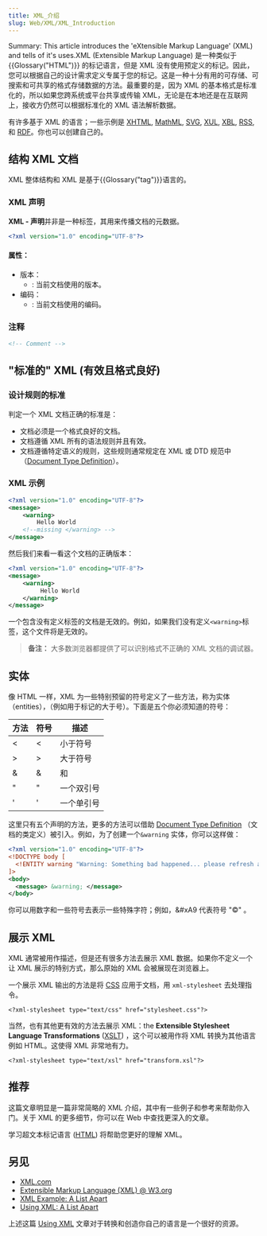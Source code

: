 ```yaml
---
title: XML_介绍
slug: Web/XML/XML_Introduction
---
```


Summary: This article introduces the 'eXtensible Markup Language' (XML) and tells of it's uses.XML (Extensible Markup Language) 是一种类似于 {{Glossary("HTML")}} 的标记语言，但是 XML 没有使用预定义的标记。因此，您可以根据自己的设计需求定义专属于您的标记。这是一种十分有用的可存储、可搜索和可共享的格式存储数据的方法。最重要的是，因为 XML 的基本格式是标准化的，所以如果您跨系统或平台共享或传输 XML，无论是在本地还是在互联网上，接收方仍然可以根据标准化的 XML 语法解析数据。

有许多基于 XML 的语言；一些示例是 [XHTML](/zh-CN/docs/Glossary/XHTML), [MathML](/zh-CN/docs/Web/MathML), [SVG](/zh-CN/docs/Web/SVG), [XUL](/zh-CN/docs/Mozilla/Tech/XUL), [XBL](/zh-CN/docs/Mozilla/Tech/XBL), [RSS](/zh-CN/docs/Web/RSS), 和 [RDF](/zh-CN/docs/Web/RDF)。你也可以创建自己的。

## 结构 XML 文档

XML 整体结构和 XML 是基于{{Glossary("tag")}}语言的。

### XML 声明

**XML - 声明**并非是一种标签，其用来传播文档的元数据。

```xml
<?xml version="1.0" encoding="UTF-8"?>
```

#### 属性：

- 版本：
  - : 当前文档使用的版本。
- 编码：
  - : 当前文档使用的编码。

### 注释

```xml
<!-- Comment -->
```

## "标准的" XML (有效且格式良好)

### 设计规则的标准

判定一个 XML 文档正确的标准是：

- 文档必须是一个格式良好的文档。
- 文档遵循 XML 所有的语法规则并且有效。
- 文档遵循特定语义的规则，这些规则通常规定在 XML 或 DTD 规范中（[Document Type Definition](/zh-CN/docs/Glossary/DTD)）。

### XML 示例

```xml
<?xml version="1.0" encoding="UTF-8"?>
<message>
    <warning>
        Hello World
    <!--missing </warning> -->
</message>
```

然后我们来看一看这个文档的正确版本：

```xml
<?xml version="1.0" encoding="UTF-8"?>
<message>
    <warning>
         Hello World
    </warning>
</message>
```

一个包含没有定义标签的文档是无效的。例如，如果我们没有定义`<warning>`标签，这个文件将是无效的。

> **备注：** 大多数浏览器都提供了可以识别格式不正确的 XML 文档的调试器。

## 实体

像 HTML 一样，XML 为一些特别预留的符号定义了一些方法，称为实体（entities），（例如用于标记的大于号）。下面是五个你必须知道的符号：

| 方法   | 符号 | 描述       |
| ------ | ---- | ---------- |
| &lt;   | <    | 小于符号   |
| &gt;   | >    | 大于符号   |
| &amp;  | &    | 和         |
| &quot; | "    | 一个双引号 |
| &apos; | '    | 一个单引号 |

这里只有五个声明的方法，更多的方法可以借助 [Document Type Definition](/zh-CN/docs/Glossary/DTD) （文档的类定义）被引入。例如，为了创建一个`&warning` 实体，你可以这样做：

```xml
<?xml version="1.0" encoding="UTF-8"?>
<!DOCTYPE body [
  <!ENTITY warning "Warning: Something bad happened... please refresh and try again.">
]>
<body>
  <message> &warning; </message>
</body>
```

你可以用数字和一些符号去表示一些特殊字符；例如，\&#xA9 代表符号 "©" 。

## 展示 XML

XML 通常被用作描述，但是还有很多方法去展示 XML 数据。如果你不定义一个让 XML 展示的特别方式，那么原始的 XML 会被展现在浏览器上。

一个展示 XML 输出的方法是将 [CSS](/zh-CN/docs/Web/CSS) 应用于文档，用 `xml-stylesheet` 去处理指令。

```plain
<?xml-stylesheet type="text/css" href="stylesheet.css"?>
```

当然，也有其他更有效的方法去展示 XML：the **Extensible Stylesheet Language Transformations** ([XSLT](/zh-CN/docs/Web/XSLT)) ，这个可以被用作将 XML 转换为其他语言例如 HTML。这使得 XML 非常地有力。

```plain
<?xml-stylesheet type="text/xsl" href="transform.xsl"?>
```

## 推荐

这篇文章明显是一篇非常简略的 XML 介绍，其中有一些例子和参考来帮助你入门。关于 XML 的更多细节，你可以在 Web 中查找更深入的文章。

学习超文本标记语言 ([HTML](/zh-CN/docs/Web/HTML)) 将帮助您更好的理解 XML。

## 另见

- [XML.com](http://www.xml.com/)
- [Extensible Markup Language (XML) @ W3.org](https://www.w3.org/XML/)
- [XML Example: A List Apart](http://www.alistapart.com/d/usingxml/xml_uses_a.html)
- [Using XML: A List Apart](http://www.alistapart.com/articles/usingxml/)

上述这篇 [Using XML](http://www.alistapart.com/articles/usingxml/) 文章对于转换和创造你自己的语言是一个很好的资源。
